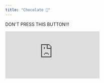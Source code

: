 ```yaml
---
title: "Chocolate 🍫"
---
```


DON'T PRESS THIS BUTTON!!!

[![](https://img.shields.io/website?color=critical&label=Don't&nbsp;press&nbsp;this&nbsp;button&style=for-the-badge&up_message=seriously,&nbsp;don't!%21&url=https%3A%2F%2Fdanielroelfs.com)](https://www.freiahjemmekonditori.no/home/Sjokoladekake?r=319805)